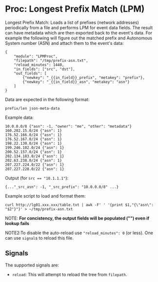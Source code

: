 # Proc: Longest Prefix Match (LPM)

Longest Prefix Match: Loads a list of prefixes (network addresses)
periodically from a file and performs LPM for event data fields. The result
can have metadata which are then exported back to the event's data. For
example the following will figure out the matched prefix and Autonomous
System number (ASN) and attach them to the event's data:

```
{
    "module": "LPMProc",
    "filepath": "/tmp/prefix-asn.txt",
    "reload_minutes": 1440,
    "in_fields": ["src", "dst"],
    "out_fields": [
        {"newkey": "_{{in_field}}_prefix", "metakey": "prefix"},
        {"newkey": "_{{in_field}}_asn", "metakey": "asn"}
    ]
}
```

Data are expected in the following format:

    prefix/len json-meta-data

Example data:

    10.0.0.0/8 {"asn": -1, "owner": "me", "other": "metadata"}
    160.202.15.0/24 {"asn": 1}
    176.52.166.0/24 {"asn": 1}
    176.52.167.0/24 {"asn": 1}
    198.22.130.0/24 {"asn": 1}
    199.246.102.0/24 {"asn": 1}
    200.52.157.0/24 {"asn": 1}
    202.134.183.0/24 {"asn": 1}
    202.63.238.0/24 {"asn": 1}
    207.227.224.0/22 {"asn": 1}
    207.227.228.0/22 {"asn": 1}

Output (for `src == "10.1.1.1"`):

```
{..."_src_asn": -1, "_src_prefix": "10.0.0.0/8" ...}
```

Example script to load and format them:

```
curl http://lg01.xxx.xxx/table.txt | awk -F' ' '{print $1,"{\"asn\": "$2"}"}' > ~/tmp/prefix-asn.txt
```

NOTE: **For concistency, the output fields will be populated ("") even if lookup fails**


NOTE2:To disable the auto-reload use `"reload_minutes": 0` (or less). One can
use `signal`s to reload this file.

## Signals

The supported signals are:

-   `reload`: This will attempt to reload the tree from `filepath`.
